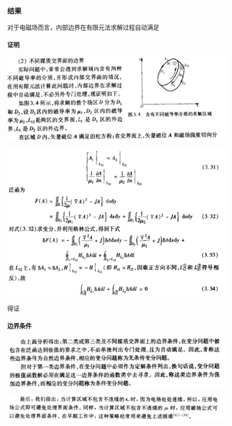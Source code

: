 ### 结果

对于电磁场而言，内部边界在有限元法求解过程自动满足



#### 证明

![image-20201027213102409](../imags/image-20201027213102409.png)

![image-20201027212957788](../imags/image-20201027212957788.png)

得证



#### 边界条件

![image-20201027213031709](../imags/image-20201027213031709.png)

![image-20201119151359273](../imags/image-20201119151359273.png)